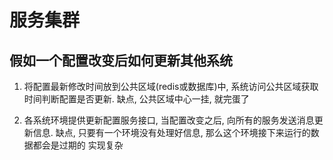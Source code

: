 # 服务集群

## 假如一个配置改变后如何更新其他系统

1. 将配置最新修改时间放到公共区域(redis或数据库)中, 系统访问公共区域获取时间判断配置是否更新.
    缺点, 公共区域中心一挂, 就完蛋了

2. 各系统环境提供更新配置服务接口, 当配置改变之后, 向所有的服务发送消息更新信息.
    缺点, 只要有一个环境没有处理好信息, 那么这个环境接下来运行的数据都会是过期的
    实现复杂
    
    
    